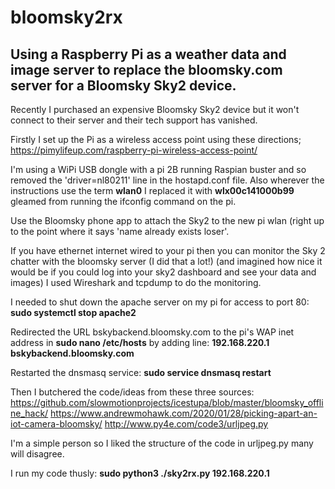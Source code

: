 # bloomsky2rx
## Using a Raspberry Pi as a weather data and image server to replace the bloomsky.com server for a Bloomsky Sky2 device. 

Recently I purchased an expensive Bloomsky Sky2 device but it won't connect to their server and their tech support has vanished.

Firstly I set up the Pi as a wireless access point using these directions;
https://pimylifeup.com/raspberry-pi-wireless-access-point/

I'm using a WiPi USB dongle with a pi 2B running Raspian buster and so removed the 'driver=nl80211' line in the hostapd.conf file.
Also wherever the instructions use the term **wlan0** I replaced it with **wlx00c141000b99** gleamed from running the ifconfig command on the pi.

Use the Bloomsky phone app to attach the Sky2 to the new pi wlan (right up to the point where it says 'name already exists loser'.

If you have ethernet internet wired to your pi then you can monitor the Sky 2 chatter with the bloomsky server (I did that a lot!) (and imagined how nice it would be if you could log into your sky2 dashboard and see your data and images) I used Wireshark and tcpdump to do the monitoring.

I needed to shut down the apache server on my pi for access to port 80: **sudo systemctl stop apache2**

Redirected the URL bskybackend.bloomsky.com to the pi's WAP inet address in **sudo nano /etc/hosts** by adding line: **192.168.220.1	bskybackend.bloomsky.com**

Restarted the dnsmasq service: **sudo service dnsmasq restart**

Then I butchered the code/ideas from these three sources:
https://github.com/slowmotionprojects/icestupa/blob/master/bloomsky_offline_hack/
https://www.andrewmohawk.com/2020/01/28/picking-apart-an-iot-camera-bloomsky/
http://www.py4e.com/code3/urljpeg.py

I'm a simple person so I liked the structure of the code in urljpeg.py many will disagree.

I run my code thusly: **sudo python3 ./sky2rx.py 192.168.220.1**
